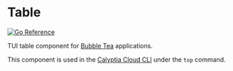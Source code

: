 # Table

[![Go Reference](https://pkg.go.dev/badge/github.com/calyptia/go-bubble-table.svg)](https://pkg.go.dev/github.com/calyptia/go-bubble-table)

TUI table component for [Bubble Tea](https://github.com/charmbracelet/bubbletea) applications.

This component is used in the [Calyptia Cloud CLI](https://github.com/calyptia/cloud-cli) under the `top` command.
